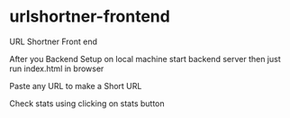 # urlshortner-frontend
URL Shortner Front end

After you Backend Setup on local machine start backend server then just run  index.html in browser

Paste any URL to make a Short URL

Check stats using clicking on stats button

